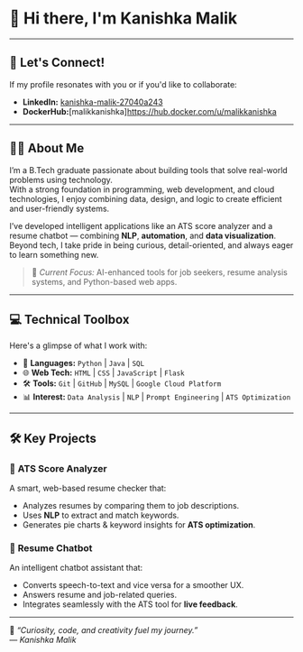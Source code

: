 
# 👋 Hi there, I'm **Kanishka Malik**  
---
## 🤝 Let's Connect!

If my profile resonates with you or if you'd like to collaborate:
- **LinkedIn:** [kanishka-malik-27040a243](https://www.linkedin.com/in/kanishka-malik-27040a243/)
- **DockerHub:**[malikkanishka]https://hub.docker.com/u/malikkanishka
---
## 🧑‍💼 About Me

I’m a B.Tech graduate passionate about building tools that solve real-world problems using technology.  
With a strong foundation in programming, web development, and cloud technologies, I enjoy combining data, design, and logic to create efficient and user-friendly systems.  

I’ve developed intelligent applications like an ATS score analyzer and a resume chatbot — combining **NLP**, **automation**, and **data visualization**.  
Beyond tech, I take pride in being curious, detail-oriented, and always eager to learn something new.

> 🎯 *Current Focus:* AI-enhanced tools for job seekers, resume analysis systems, and Python-based web apps.

---

## 💻 Technical Toolbox

Here's a glimpse of what I work with:

- 🚀 **Languages:** `Python` | `Java` | `SQL`
- 🌐 **Web Tech:** `HTML` | `CSS` | `JavaScript` | `Flask`
- 🛠️ **Tools:** `Git` | `GitHub` | `MySQL` | `Google Cloud Platform`
- 📊 **Interest:** `Data Analysis` | `NLP` | `Prompt Engineering` | `ATS Optimization`

---

## 🛠️ Key Projects

### 📌 **ATS Score Analyzer**
A smart, web-based resume checker that:
- Analyzes resumes by comparing them to job descriptions.
- Uses **NLP** to extract and match keywords.
- Generates pie charts & keyword insights for **ATS optimization**.

### 🤖 **Resume Chatbot**
An intelligent chatbot assistant that:
- Converts speech-to-text and vice versa for a smoother UX.
- Answers resume and job-related queries.
- Integrates seamlessly with the ATS tool for **live feedback**.

---

🧠 *“Curiosity, code, and creativity fuel my journey.”*  
— _Kanishka Malik_
